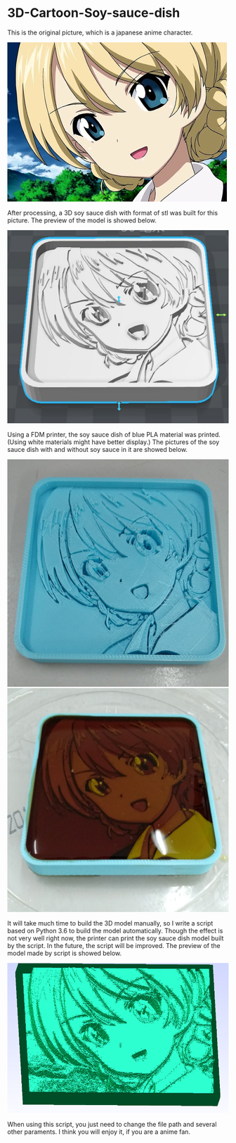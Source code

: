 # 3D-Cartoon-Soy-sauce-dish
This is the original picture, which is a japanese anime character.

![image](https://github.com/Linphon/3D-Cartoon-Soy-sauce-dish/blob/master/source_result_img/original_picture.jpg?raw=true)

After processing, a 3D soy sauce dish with format of stl was built for this picture. The preview of the model is showed below.

![image](https://github.com/Linphon/3D-Cartoon-Soy-sauce-dish/blob/master/source_result_img/model_preview.JPG?raw=true)

Using a FDM printer, the soy sauce dish of blue PLA material was printed. (Using white materials might have better display.) The pictures of the soy sauce dish with and without soy sauce in it are showed below.

![image](https://github.com/Linphon/3D-Cartoon-Soy-sauce-dish/blob/master/source_result_img/printing_object.png?raw=true)
![image](https://github.com/Linphon/3D-Cartoon-Soy-sauce-dish/blob/master/source_result_img/soy_sauce_in_it.png?raw=true)

It will take much time to build the 3D model manually, so I write a script based on Python 3.6 to build the model automatically. Though the effect is not very well right now, the printer can print the soy sauce dish model built by the script. In the future, the script will be improved.
The preview of the model made by script is showed below.

![image](https://github.com/Linphon/3D-Cartoon-Soy-sauce-dish/blob/master/model_made_by_script.png?raw=true)

When using this script, you just need to change the file path and several other paraments.
I think you will enjoy it, if you are a anime fan.
